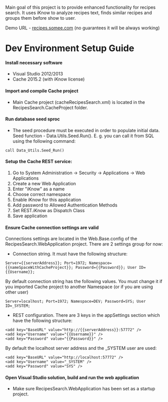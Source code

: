 Main goal of this project is to provide enhanced functionality for recipes search. It uses iKnow to analyze recipes text, finds similar recipes and groups them before show to user.

Demo URL - [recipes.somee.com](http://recipes.somee.com) (no guarantees it will be always working)

# Dev Environment Setup Guide
#### Install necessary software
- Visual Studio 2012/2013
- Cache 2015.2 (with iKnow license)

#### Import and compile Cache project
- Main Cache project (cacheRecipesSearch.xml) is located in the RecipesSearch.CacheProject folder.

#### Run database seed sproc
- The seed procedure must be executed in order to populate initial data. Seed function - Data.Utils.Seed.Run(). E. g. you can call it from SQL using the following command:
```
call Data_Utils.Seed_Run()
```

#### Setup the Cache REST service:
1. Go to System Administration -> Security -> Applications -> Web Applications
2. Create a new Web Application
3. Enter "iKnow" as a name
4. Choose correct namespace
5. Enable iKnow for this application
6. Add password to Allowed Authentication Methods
7. Set REST.iKnow as Dispatch Class
8. Save application

#### Ensure Cache connection settings are valid
Connections settings are located in the Web.Base.config of the RecipesSearch.WebApplication project. There are 2 settings group for now:

- Connection string. It must have the following structure:
```
Server={{serverAddress}}; Port=1972; Namespace={{nameSpaceWithCacheProject}}; Password={{Password}}; User ID={{Username}};
```
By default connection string has the following values. You must change it if you imported Cache project to another Namespace (or if you are using other user)
```
Server=localhost; Port=1972; Namespace=DEV; Password=SYS; User ID=_SYSTEM;
```

- REST configuration. There are 3 keys in the appSettings section which have the following structure:
```
<add key="BaseURL" value="http://{{serverAddress}}:57772" />
<add key="Username" value="{{Username}}" />
<add key="Password" value="{{Password}}" />
```
By default the localhost server address and the _SYSTEM user are used:
```
<add key="BaseURL" value="http://localhost:57772" />
<add key="Username" value="_SYSTEM" />
<add key="Password" value="SYS" />
```

#### Open Visual Studio solution, build and run the web application
- Make sure RecipesSearch.WebApplication has been set as a startup project.
